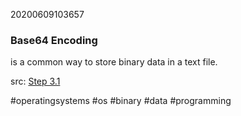 20200609103657

### Base64 Encoding 

is a common way to store binary data in a text file.

src: [Step 3.1](https://jvns.ca/blog/2018/03/31/reverse-engineering-notability-format/)

#operatingsystems #os #binary #data #programming